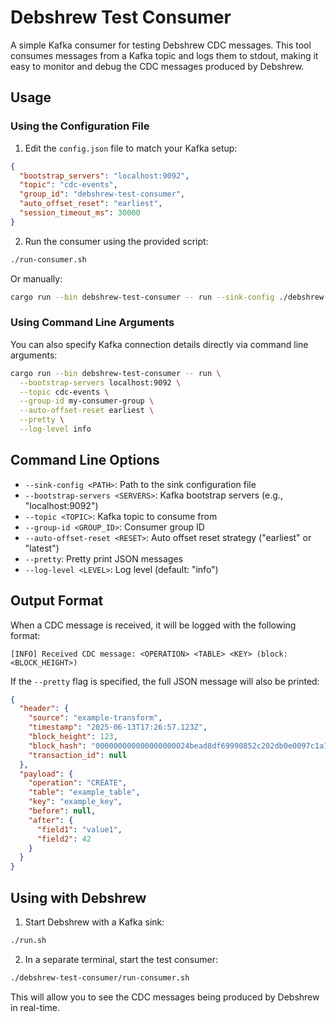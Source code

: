 # Debshrew Test Consumer

A simple Kafka consumer for testing Debshrew CDC messages. This tool consumes messages from a Kafka topic and logs them to stdout, making it easy to monitor and debug the CDC messages produced by Debshrew.

## Usage

### Using the Configuration File

1. Edit the `config.json` file to match your Kafka setup:

```json
{
  "bootstrap_servers": "localhost:9092",
  "topic": "cdc-events",
  "group_id": "debshrew-test-consumer",
  "auto_offset_reset": "earliest",
  "session_timeout_ms": 30000
}
```

2. Run the consumer using the provided script:

```bash
./run-consumer.sh
```

Or manually:

```bash
cargo run --bin debshrew-test-consumer -- run --sink-config ./debshrew-test-consumer/config.json --pretty --log-level info
```

### Using Command Line Arguments

You can also specify Kafka connection details directly via command line arguments:

```bash
cargo run --bin debshrew-test-consumer -- run \
  --bootstrap-servers localhost:9092 \
  --topic cdc-events \
  --group-id my-consumer-group \
  --auto-offset-reset earliest \
  --pretty \
  --log-level info
```

## Command Line Options

- `--sink-config <PATH>`: Path to the sink configuration file
- `--bootstrap-servers <SERVERS>`: Kafka bootstrap servers (e.g., "localhost:9092")
- `--topic <TOPIC>`: Kafka topic to consume from
- `--group-id <GROUP_ID>`: Consumer group ID
- `--auto-offset-reset <RESET>`: Auto offset reset strategy ("earliest" or "latest")
- `--pretty`: Pretty print JSON messages
- `--log-level <LEVEL>`: Log level (default: "info")

## Output Format

When a CDC message is received, it will be logged with the following format:

```
[INFO] Received CDC message: <OPERATION> <TABLE> <KEY> (block: <BLOCK_HEIGHT>)
```

If the `--pretty` flag is specified, the full JSON message will also be printed:

```json
{
  "header": {
    "source": "example-transform",
    "timestamp": "2025-06-13T17:26:57.123Z",
    "block_height": 123,
    "block_hash": "000000000000000000024bead8df69990852c202db0e0097c1a12ea637d7e96d",
    "transaction_id": null
  },
  "payload": {
    "operation": "CREATE",
    "table": "example_table",
    "key": "example_key",
    "before": null,
    "after": {
      "field1": "value1",
      "field2": 42
    }
  }
}
```

## Using with Debshrew

1. Start Debshrew with a Kafka sink:

```bash
./run.sh
```

2. In a separate terminal, start the test consumer:

```bash
./debshrew-test-consumer/run-consumer.sh
```

This will allow you to see the CDC messages being produced by Debshrew in real-time.